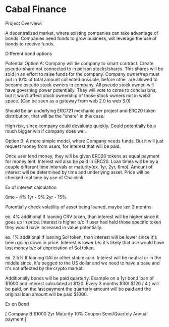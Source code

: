 # Cabal Finance

Project Overview:

A decentralized market, where existing companies can take advantage of bonds. Companies need funds to grow business, will leverage the use of bonds to receive funds.

Different bond options

Potential Option A: Company will tie company to smart contract. Create pseudo-share not connected to in person stocks/shares. This shares will be sold in an effort to raise funds for the company. Company owner/rep must put in 10% of total amount collected possible, before other are allowed to become pseudo stock owners in company. All pseudo stock owner, will have governing power potentially. They will vote to come to conclusions, but it won't affect stock ownership of those stock owners not in web3 space. (Can be seen as a gateway from web 2.0 to web 3.0)

Should be an underlying ERC721 mechanic per project and ERC20 token distribution, that will be the "share" in this case.

High risk, since company could devaluate quickly. Could potentially be a much bigger win if company does well.


Option B: A more simple model, where Company needs funds. But it will just request money from users, for interest that will be paid.

Once user lend money, they will be given ERC20 tokens as equal payment for money lent. Interest will also be paid in ERC20. Loan times will be by a couple different time intervals or maturity(ex. 1yr, 2yr, 6mo). Amount of interest will be determined by time and underlying asset. Price will be checked real time by use of Chainlink.

Ex of interest calculation

6mo - 4%
1yr - 9%
2yr - 15%

Potentially check volatility of asset being loaned, maybe last 3 months

ex. 4% additional If loaning CRV token, than interest will be higher since it goes up in price. Interest is higher b/c if user had held those specific token they would have increased in value potentially.

ex. 1% additional If loaning Sol token, than interest will be lower since it's been going down in price. Interest is lower b/c it's likely that use would have lost money b/c of depriciation of Sol token.

ex. 2.5% If loaning DAI or other stable coin. Interest will be neutral or in the middle since, it's pegged to the US dollar and we need to have a base and it's not affected by the crypto market.

Additionally bonds will be paid quarterly. Example on a 1yr bond loan of $1000 and interest calculated at $120. Every 3 months $30( $120 / 4 ) will be paid, on the last payment the quarterly amount will be paid and the original loan amount will be paid $1000.

Ex on Bond

[
    Company B
    $1000
    2yr Maturity
    10% Coupon
    Semi/Quartely Annual payment
]